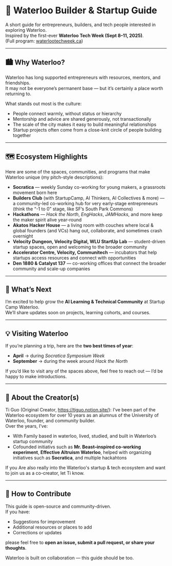 # 🌟 Waterloo Builder & Startup Guide

A short guide for entrepreneurs, builders, and tech people interested in exploring Waterloo.  
Inspired by the first-ever **Waterloo Tech Week (Sept 8–11, 2025)**.  
(Full program: [waterlootechweek.ca](https://waterlootechweek.ca/))

---

## 🏙️ Why Waterloo?

Waterloo has long supported entrepreneurs with resources, mentors, and friendships.  
It may not be everyone’s permanent base — but it’s certainly a place worth returning to.  

What stands out most is the culture:  
- People connect warmly, without status or hierarchy  
- Mentorship and advice are shared generously, not transactionally  
- The scale of the city makes it easy to build meaningful relationships  
- Startup projects often come from a close-knit circle of people building together  

---

## 🗺️ Ecosystem Highlights

Here are some of the spaces, communities, and programs that make Waterloo unique (my pitch-style descriptions):  

- **Socratica** — weekly Sunday co-working for young makers, a grassroots movement born here  
- **Builders Club** (with StartupCamp, AI Thinkers, AI Collectives & more) — a community-led co-working hub for very early-stage entrepreneurs (think the “-1 to 0” stage, like SF’s South Park Commons)  
- **Hackathons** — *Hack the North*, *EngHacks*, *JAMHacks*, and more keep the maker spirit alive year-round  
- **Akatos Hacker House** — a living room with couches where local & global founders (and VCs) hang out, collaborate, and sometimes crash overnight  
- **Velocity Dungeon, Velocity Digital, WLU StartUp Lab** — student-driven startup spaces, open and welcoming to the broader community  
- **Accelerator Centre, Velocity, Communitech** — incubators that help startups access resources and connect with opportunities  
- **Den 1880 & Catalyst 137** — co-working offices that connect the broader community and scale-up companies  

---

## 🚀 What’s Next

I’m excited to help grow the **AI Learning & Technical Community** at Startup Camp Waterloo.  
We’ll share updates soon on projects, learning cohorts, and courses.  

---

## 💡 Visiting Waterloo

If you’re planning a trip, here are the **two best times of year**:  
- **April** → during *Socratica Symposium Week*  
- **September** → during the week around *Hack the North*  

If you’d like to visit any of the spaces above, feel free to reach out — I’d be happy to make introductions.  

---

## 👤 About the Creator(s)

Ti Guo (Original Creator, https://tiguo.notion.site/): I’ve been part of the Waterloo ecosystem for over 10 years as an alumnus of the University of Waterloo, founder, and community builder.  
Over the years, I’ve:  
- With Family based in waterloo, lived, studied, and built in Waterloo’s startup community
- Cofounded initiativs such as **Mr. Beast–inspired co-working experiment**, **Effective Altruism Waterloo**, helped with organizing initiatives such as **Socratica**, and multiple hackahtons

If you Are also really into the Waterloo's startup & tech ecosystem and want to join us as a co-creator, let Ti know. 

---

## 🤝 How to Contribute

This guide is open-source and community-driven.  
If you have:  
- Suggestions for improvement  
- Additional resources or places to add  
- Corrections or updates  

please feel free to **open an issue, submit a pull request, or share your thoughts**.  

Waterloo is built on collaboration — this guide should be too.  

